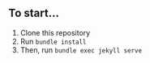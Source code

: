 ## To start...

1. Clone this repository
2. Run ```bundle install```
3. Then, run ```bundle exec jekyll serve```